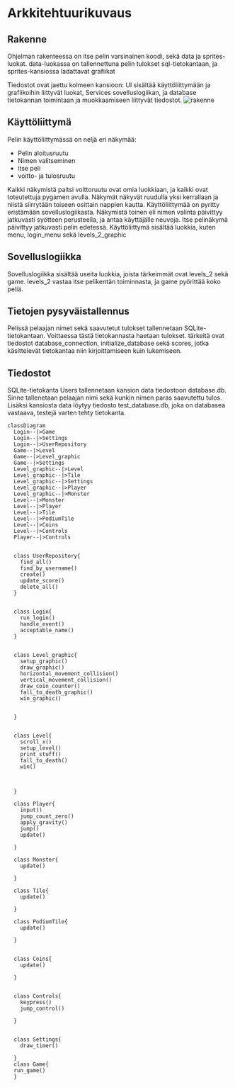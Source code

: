 # Arkkitehtuurikuvaus

## Rakenne

Ohjelman rakenteessa on itse pelin varsinainen koodi, sekä data ja sprites-luokat. data-luokassa on tallennettuna pelin tulokset sql-tietokantaan, ja sprites-kansiossa ladattavat grafiikat

Tiedostot ovat jaettu kolmeen kansioon: UI sisältää käyttöliittymään ja grafiikoihin liittyvät luokat, Services sovelluslogiikan, ja database tietokannan toimintaan ja muokkaamiseen liittyvät tiedostot.
![rakenne](https://user-images.githubusercontent.com/102048170/168483699-cc213055-9347-422a-972a-3fd8ea31db83.png)

## Käyttöliittymä

Pelin käyttöliittymässä on neljä eri näkymää:
- Pelin aloitusruutu
- Nimen valitseminen
- itse peli
- voitto- ja tulosruutu

Kaikki näkymistä paitsi voittoruutu ovat omia luokkiaan, ja kaikki ovat toteutettuja pygamen avulla. Näkymät näkyvät ruudulla yksi kerrallaan ja niistä siirrytään toiseen osittain nappien kautta. Käyttöliittymää on pyritty eristämään sovelluslogiikasta.
Näkymistä toinen eli nimen valinta päivittyy jatkuvasti syötteen perusteella, ja antaa käyttäjälle neuvoja.
Itse pelinäkymä päivittyy jatkuvasti pelin edetessä.
Käyttöliittymä sisältää luokkia, kuten menu, login_menu sekä levels_2_graphic

## Sovelluslogiikka
Sovelluslogiikka sisältää useita luokkia, joista tärkeimmät ovat levels_2 sekä game. levels_2 vastaa itse pelikentän toiminnasta, ja game pyörittää koko peliä. 

## Tietojen pysyväistallennus
Pelissä pelaajan nimet sekä saavutetut tulokset tallennetaan SQLite-tietokantaan. Voittaessa tästä tietokannasta haetaan tulokset. tärkeitä ovat tiedostot database_connection, initialize_database sekä scores, jotka käsittelevät tietokantaa niin kirjoittamiseen kuin lukemiseen.
## Tiedostot
SQLite-tietokanta Users tallennetaan kansion data tiedostoon database.db. Sinne tallenetaan pelaajan nimi sekä kunkin nimen paras saavutettu tulos. 
Lisäksi kansiosta data löytyy tiedosto test_database.db, joka on databasea vastaava, testejä varten tehty tietokanta.


```mermaid
classDiagram
  Login--|>Game
  Login--|>Settings
  Login--|>UserRepository
  Game--|>Level
  Game--|>Level_graphic
  Game--|>Settings
  Level_graphic--|>Level
  Level_graphic--|>Tile
  Level_graphic--|>Settings
  Level_graphic--|>Player
  Level_graphic--|>Monster
  Level--|>Monster
  Level--|>Player
  Level--|>Tile
  Level--|>PodiumTile
  Level--|>Coins
  Level--|>Controls
  Player--|>Controls
  
  
  class UserRepository{
    find_all()
    find_by_username()
    create()
    update_score()
    delete_all()
  }
  
  
  class Login{
    run_login()
    handle_event()
    acceptable_name()
  }


  class Level_graphic{
    setup_graphic()
    draw_graphic()
    horizontal_movement_collision()
    vertical_movement_collision()
    draw_coin_counter()
    fall_to_death_graphic()
    win_graphic()
    
  
  }
  
  
  class Level{
    scroll_x()
    setup_level()
    print_stuff()
    fall_to_death()
    win()

    

  }

  class Player{
    input()
    jump_count_zero()
    apply_gravity()
    jump()
    update()

  }

  class Monster{
    update()

  }

  class Tile{
    update()

  }

  class PodiumTile{
    update()

  }
  

  class Coins{
    update()

  }
  

  class Controls{
    keypress()
    jump_control()

  }
  

  class Settings{
    draw_timer()

  }
  class Game{
  run_game()
  }
```

